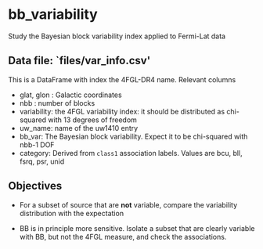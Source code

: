 # bb_variability
Study the Bayesian block variability index applied to Fermi-Lat data

## Data file: `files/var_info.csv'
This is a DataFrame with index the 4FGL-DR4 name. Relevant columns
* glat, glon : Galactic coordinates
* nbb : number of blocks
* variability: the 4FGL variability index: it should be distributed as chi-squared with 13 degrees of freedom
* uw_name: name of the uw1410 entry
* bb_var: The Bayesian block variability. Expect it to be chi-squared with nbb-1 DOF
* category: Derived from `class1` association labels. Values are bcu, bll, fsrq, psr, unid

## Objectives    
* For a subset of source that are __not__ variable, compare the variability distribution with the expectation

* BB is in principle more sensitive. Isolate a subset that are clearly variable with BB, but not the 4FGL measure, and check the associations.

